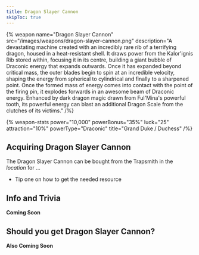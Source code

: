 ```yaml
---
title: Dragon Slayer Cannon
skipToc: true
---
```


{% weapon
 name="Dragon Slayer Cannon"
 src="/images/weapons/dragon-slayer-cannon.png"
 description="A devastating machine created with an incredibly rare rib of a terrifying dragon, housed in a heat-resistant shell. It draws power from the Kalor'ignis Rib stored within, focusing it in its centre, building a giant bubble of Draconic energy that expands outwards. Once it has expanded beyond critical mass, the outer blades begin to spin at an incredible velocity, shaping the energy from spherical to cylindrical and finally to a sharpened point. Once the formed mass of energy comes into contact with the point of the firing pin, it explodes forwards in an awesome beam of Draconic energy. Enhanced by dark dragon magic drawn from Ful'Mina's powerful tooth, its powerful energy can blast an additional Dragon Scale from the clutches of its victims."
/%}

{% weapon-stats
 power="10,000"
 powerBonus="35%"
 luck="25"
 attraction="10%"
 powerType="Draconic"
 title="Grand Duke / Duchess"
/%}

## Acquiring Dragon Slayer Cannon

The Dragon Slayer Cannon can be bought from the Trapsmith in the *location* for ...

- Tip one on how to get the needed resource

## Info and Trivia

**Coming Soon**

## Should you get Dragon Slayer Cannon?

**Also Coming Soon**
